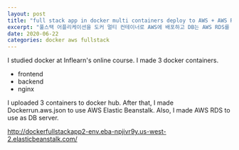 ```yaml
---
layout: post
title: "full stack app in docker multi containers deploy to AWS + AWS RDS"
excerpt: "풀스택 어플리케이션을 도커 멀티 컨테이너로 AWS에 배포하고 DB는 AWS RDS를 사용했다"
date: 2020-06-22
categories: docker aws fullstack
---
```

I studied docker at Inflearn's online course.
I made 3 docker containers.
- frontend
- backend
- nginx

I uploaded 3 containers to docker hub.
After that, I made Dockerrun.aws.json to use AWS Elastic Beanstalk.
Also, I made AWS RDS to use as DB server.

<http://dockerfullstackapp2-env.eba-npjivr9y.us-west-2.elasticbeanstalk.com/>
